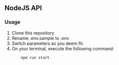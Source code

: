 ## NodeJS API


### Usage

1. Clone this repository
2. Rename .env.sample to .env
3. Switch parameters as you deem fit.
4. On your terminal, execute the following command:
    ```
        npm run start
    ```